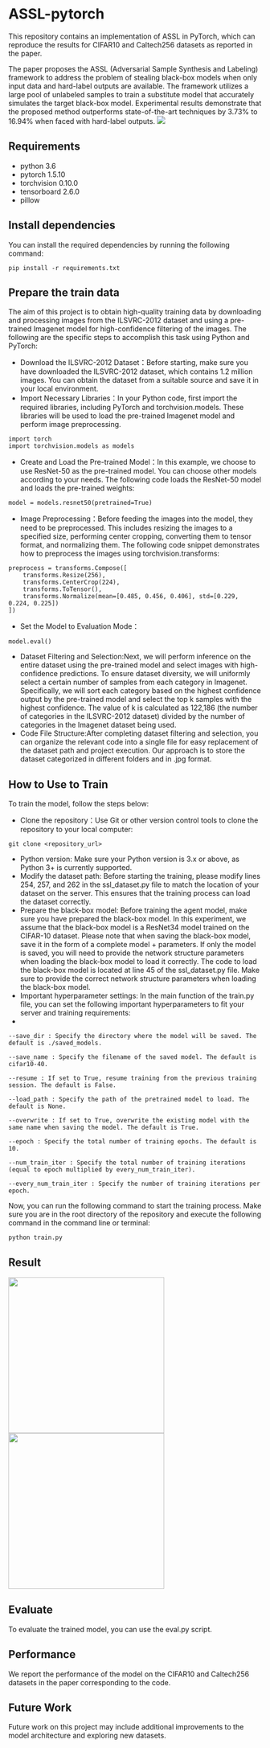 # ASSL-pytorch
This repository contains an implementation of ASSL in PyTorch, which can reproduce the results for CIFAR10 and Caltech256 datasets as reported in the paper.

The paper proposes the ASSL (Adversarial Sample Synthesis and Labeling) framework to address the problem of stealing black-box models when only input data and hard-label outputs are available. The framework utilizes a large pool of unlabeled samples to train a substitute model that accurately simulates the target black-box model. Experimental results demonstrate that the proposed method outperforms state-of-the-art techniques by 3.73% to 16.94% when faced with hard-label outputs.
![](https://github.com/sau-GaoLijun/ASSL-pytorch/blob/main/assl-code/assl/famework.png)

## Requirements
- python 3.6
- pytorch 1.5.10
- torchvision 0.10.0
- tensorboard 2.6.0
- pillow

## Install dependencies
You can install the required dependencies by running the following command:
```
pip install -r requirements.txt
```
## Prepare the train data 

The aim of this project is to obtain high-quality training data by downloading and processing images from the ILSVRC-2012 dataset and using a pre-trained Imagenet model for high-confidence filtering of the images. The following are the specific steps to accomplish this task using Python and PyTorch:
- Download the ILSVRC-2012 Dataset：Before starting, make sure you have downloaded the ILSVRC-2012 dataset, which contains 1.2 million images. You can obtain the dataset from a suitable source and save it in your local environment.
- Import Necessary Libraries：In your Python code, first import the required libraries, including PyTorch and torchvision.models. These libraries will be used to load the pre-trained Imagenet model and perform image preprocessing.
```
import torch
import torchvision.models as models
```
- Create and Load the Pre-trained Model：In this example, we choose to use ResNet-50 as the pre-trained model. You can choose other models according to your needs. The following code loads the ResNet-50 model and loads the pre-trained weights:
```
model = models.resnet50(pretrained=True)
```
- Image Preprocessing：Before feeding the images into the model, they need to be preprocessed. This includes resizing the images to a specified size, performing center cropping, converting them to tensor format, and normalizing them. The following code snippet demonstrates how to preprocess the images using torchvision.transforms:
```
preprocess = transforms.Compose([
    transforms.Resize(256),
    transforms.CenterCrop(224),
    transforms.ToTensor(),
    transforms.Normalize(mean=[0.485, 0.456, 0.406], std=[0.229, 0.224, 0.225])
])
```
- Set the Model to Evaluation Mode：
```
model.eval()
```
- Dataset Filtering and Selection:Next, we will perform inference on the entire dataset using the pre-trained model and select images with high-confidence predictions. To ensure dataset diversity, we will uniformly select a certain number of samples from each category in Imagenet. Specifically, we will sort each category based on the highest confidence output by the pre-trained model and select the top k samples with the highest confidence. The value of k is calculated as 122,186 (the number of categories in the ILSVRC-2012 dataset) divided by the number of categories in the Imagenet dataset being used.
- Code File Structure:After completing dataset filtering and selection, you can organize the relevant code into a single file for easy replacement of the dataset path and project execution. Our approach is to store the dataset categorized in different folders and in .jpg format.


## How to Use to Train
To train the model, follow the steps below:

- Clone the repository：Use Git or other version control tools to clone the repository to your local computer:
```
git clone <repository_url>
```
- Python version: Make sure your Python version is 3.x or above, as Python 3+ is currently supported.
- Modify the dataset path: Before starting the training, please modify lines 254, 257, and 262 in the ssl_dataset.py file to match the location of your dataset on the server. This ensures that the training process can load the dataset correctly.
- Prepare the black-box model: Before training the agent model, make sure you have prepared the black-box model. In this experiment, we assume that the black-box model is a ResNet34 model trained on the CIFAR-10 dataset. Please note that when saving the black-box model, save it in the form of a complete model + parameters. If only the model is saved, you will need to provide the network structure parameters when loading the black-box model to load it correctly. The code to load the black-box model is located at line 45 of the ssl_dataset.py file. Make sure to provide the correct network structure parameters when loading the black-box model.
- Important hyperparameter settings: In the main function of the train.py file, you can set the following important hyperparameters to fit your server and training requirements:
- 
```
--save_dir : Specify the directory where the model will be saved. The default is ./saved_models.

--save_name : Specify the filename of the saved model. The default is cifar10-40.

--resume : If set to True, resume training from the previous training session. The default is False.

--load_path : Specify the path of the pretrained model to load. The default is None.

--overwrite : If set to True, overwrite the existing model with the same name when saving the model. The default is True.

--epoch : Specify the total number of training epochs. The default is 10.

--num_train_iter : Specify the total number of training iterations (equal to epoch multiplied by every_num_train_iter).

--every_num_train_iter : Specify the number of training iterations per epoch.
```
 Now, you can run the following command to start the training process. Make sure you are in the root directory of the repository and execute the following command in the command line or terminal:
```
python train.py
```


## Result
<img src="https://github.com/sau-GaoLijun/ASSL-pytorch/blob/main/assl-code/assl/table1.png" width="310px"><img src="https://github.com/sau-GaoLijun/ASSL-pytorch/blob/main/assl-code/assl/table2.png" width="310px">



## Evaluate
To evaluate the trained model, you can use the eval.py script.

## Performance
We report the performance of the model on the CIFAR10 and Caltech256 datasets in the paper corresponding to the code.

## Future Work
Future work on this project may include additional improvements to the model architecture and exploring new datasets.



